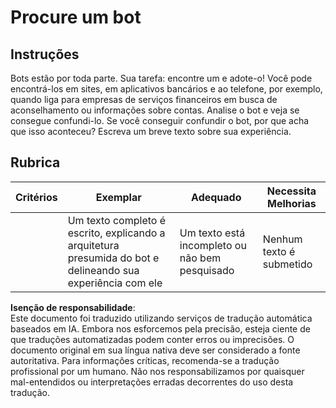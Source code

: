 # Procure um bot

## Instruções

Bots estão por toda parte. Sua tarefa: encontre um e adote-o! Você pode encontrá-los em sites, em aplicativos bancários e ao telefone, por exemplo, quando liga para empresas de serviços financeiros em busca de aconselhamento ou informações sobre contas. Analise o bot e veja se consegue confundi-lo. Se você conseguir confundir o bot, por que acha que isso aconteceu? Escreva um breve texto sobre sua experiência.

## Rubrica

| Critérios | Exemplar                                                                                                     | Adequado                                     | Necessita Melhorias     |
| --------- | ------------------------------------------------------------------------------------------------------------ | -------------------------------------------- | ----------------------- |
|           | Um texto completo é escrito, explicando a arquitetura presumida do bot e delineando sua experiência com ele | Um texto está incompleto ou não bem pesquisado | Nenhum texto é submetido |

**Isenção de responsabilidade**:  
Este documento foi traduzido utilizando serviços de tradução automática baseados em IA. Embora nos esforcemos pela precisão, esteja ciente de que traduções automatizadas podem conter erros ou imprecisões. O documento original em sua língua nativa deve ser considerado a fonte autoritativa. Para informações críticas, recomenda-se a tradução profissional por um humano. Não nos responsabilizamos por quaisquer mal-entendidos ou interpretações erradas decorrentes do uso desta tradução.
